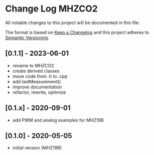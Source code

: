# Change Log MHZCO2

All notable changes to this project will be documented in this file.

The format is based on [Keep a Changelog](http://keepachangelog.com/)
and this project adheres to [Semantic Versioning](http://semver.org/).


## [0.1.1] - 2023-06-01
- rename to MHZCO2
- create derived classes
- move code from .h to .cpp
- add lastMeasurement()
- improve documentation
- refactor, rewrite, optimize


## [0.1.x] - 2020-09-01
- add PWM and analog examples for MHZ19B

## [0.1.0] - 2020-05-05
- initial version (MHZ19B)


